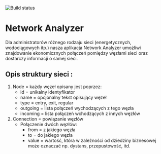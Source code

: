![Build status](https://travis-ci.org/vonshick/Network-Analyzer.svg?branch=master)

# Network Analyzer

Dla administratorów różnego rodzaju sieci (energetycznych, wodociągowych itp.) nasza aplikacja Network Analyzer umożliwi znajdowanie ekonomicznych połączeń pomiędzy węzłami sieci oraz dostarczy informacji o samej sieci.

## Opis struktury sieci :
1. Node = każdy węzeł opisany jest poprzez:
   - id = unikalny identyfikator
   - name = opcjonalny tekst opisujący węzeł
   - type = entry, exit, regular
   - outgoing = lista połączeń wychodzących z tego węzła
   - incoming = lista połączeń wchodzących z innych węzłów
2. Connection = powiązanie węzłów
   - Połączenie dwóch węzłów:
     - from = z jakiego węzła
     - to = do jakiego węzła
     - value = wartość, która w zależności od dziedziny biznesowej może oznaczać np. dystans, przepustowość, itd.
